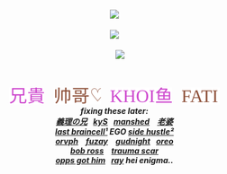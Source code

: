 <h5 align="center">
<a href="https://rentry.co/sit"><img src="https://github.com/user-attachments/assets/a8fb3f70-65c3-4a0c-ab8b-558d3bb8e737" width="350" height="auto"></img></a><br><br>
<img src="https://komarev.com/ghpvc/?username=tojifg&color=ce49ce&plastic&label=⠀BEAUTY+COUNT⠀:&base=1000000000"></img>
<br><br>
⠀⠀<img src="https://github.com/user-attachments/assets/8428a8d8-6349-4db9-a650-f9bd2ac6997b"width="240" height="auto"></img>
<br>
<img src="https://github.com/user-attachments/assets/d6f72e64-323f-4430-8686-5e5285f7f4ca" width="220" height= "5"><br><br>
  
  <a href="https://github.com/bathroombreak/"><img src="https://github.com/tojifg/tojifg/blob/af1c1b20de8d38d15779c3d284c23d2862b9c0b3/harvey.svg"></img></a> ⠀ <a href="https://github.com/9ANTZ/"><img src="https://github.com/tojifg/tojifg/blob/aa59084778b75078605485d87182855214a0b739/hc.svg"></img></a> ⠀ <a href="https://github.com/10shadows/"><img src="https://github.com/tojifg/tojifg/blob/af1c1b20de8d38d15779c3d284c23d2862b9c0b3/khoi.svg"></img></a> ⠀ <a href="https://github.com/eatsleepedge/"><img src="https://github.com/tojifg/tojifg/blob/4e3a5bbf5c93fc2ff7bf81e09a5b348a7cf0fd01/cati.svg"></img></a>
<br>
  fixing these later: 
  <br> <a href="https://github.com/basementjazz/">義理の兄</a>⠀<a href="https://github.com/blackbetta/">kyS</a>⠀<a href="https://github.com/vampaku/">manshed</a> ⠀<a href="https://github.com/deepaffection/">老婆</a>
  <br><a href="https://github.com/junkshot/">last braincell¹</a> EGO <a href="https://github.com/momoayase/">side hustle²</a>
  <br><a href="https://github.com/Ovrpheus/">orvph</a> ⠀<a href="https://github.com/fuziyamas/">fuzay</a> ⠀<a href="https://github.com/njqh/">gudnight</a>⠀<a href="https://github.com/P5royal/">oreo</a>
  <br><a href="https://github.com/dandysworld/">bob ross</a> ⠀<a href="https://github.com/LoveCrime/">trauma scar</a> 
  <br><a href="https://github.com/Ivanvtill/">opps got him</a>⠀<a href="https://github.com/9THNINJA/">ray</a> hei enigma..
</h5>

